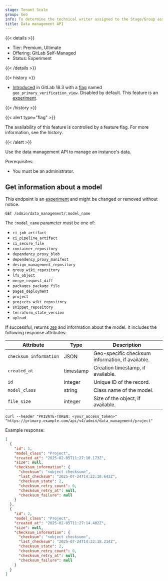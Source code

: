 ```yaml
---
stage: Tenant Scale
group: Geo
info: To determine the technical writer assigned to the Stage/Group associated with this page, see https://handbook.gitlab.com/handbook/product/ux/technical-writing/#assignments
title: Data management API
---
```


{{< details >}}

- Tier: Premium, Ultimate
- Offering: GitLab Self-Managed
- Status: Experiment

{{< /details >}}

{{< history >}}

- [Introduced](https://gitlab.com/gitlab-org/gitlab/-/issues/537707) in GitLab 18.3 with a [flag](../../administration/feature_flags/_index.md) named `geo_primary_verification_view`. Disabled by default. This feature is an [experiment](../../policy/development_stages_support.md).

{{< /history >}}

{{< alert type="flag" >}}

The availability of this feature is controlled by a feature flag.
For more information, see the history.

{{< /alert >}}

Use the data management API to manage an instance's data.

Prerequisites:

- You must be an administrator.

## Get information about a model

This endpoint is an [experiment](../../policy/development_stages_support.md) and might be changed or removed without notice.

```plaintext
GET /admin/data_management/:model_name
```

The `:model_name` parameter must be one of:

- `ci_job_artifact`
- `ci_pipeline_artifact`
- `ci_secure_file`
- `container_repository`
- `dependency_proxy_blob`
- `dependency_proxy_manifest`
- `design_management_repository`
- `group_wiki_repository`
- `lfs_object`
- `merge_request_diff`
- `packages_package_file`
- `pages_deployment`
- `project`
- `projects_wiki_repository`
- `snippet_repository`
- `terraform_state_version`
- `upload`

If successful, returns [`200`](../rest/troubleshooting.md#status-codes) and information about the model. It includes the following
response attributes:

| Attribute              | Type      | Description                                      |
|------------------------|-----------|--------------------------------------------------|
| `checksum_information` | JSON      | Geo-specific checksum information, if available. |
| `created_at`           | timestamp | Creation timestamp, if available.                |
| `id`                   | integer   | Unique ID of the record.                         |
| `model_class`          | string    | Class name of the model.                         |
| `file_size`            | integer   | Size of the object, if available.                |

```shell
curl --header "PRIVATE-TOKEN: <your_access_token>" "https://primary.example.com/api/v4/admin/data_management/project"
```

Example response:

```json
[
  {
    "id": 1,
    "model_class": "Project",
    "created_at": "2025-02-05T11:27:10.173Z",
    "size": null,
    "checksum_information": {
      "checksum": "<object checksum>",
      "last_checksum": "2025-07-24T14:22:18.643Z",
      "checksum_state": 2,
      "checksum_retry_count": 0,
      "checksum_retry_at": null,
      "checksum_failure": null
    }
  },
  {
    "id": 2,
    "model_class": "Project",
    "created_at": "2025-02-05T11:27:14.402Z",
    "size": null,
    "checksum_information": {
      "checksum": "<object checksum>",
      "last_checksum": "2025-07-24T14:22:18.214Z",
      "checksum_state": 2,
      "checksum_retry_count": 0,
      "checksum_retry_at": null,
      "checksum_failure": null
    }
  }
]
```
